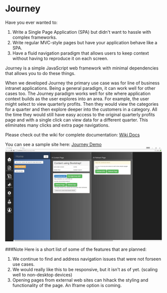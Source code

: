 # Journey
Have you ever wanted to:
   1. Write a Single Page Application (SPA) but didn't want to hassle with complex frameworks.
   2. Write regular MVC-style pages but have your application behave like a SPA.
   3. Have a fluid navigation paradigm that allows users to keep context without having to reproduce it on each screen.

Journey is a simple JavaScript web framework with minimal dependencies that allows you to do these things.

When we developed Journey the primary use case was for line of business intranet applications. Being a general paradigm, it can work well for other cases too. The Journey paradigm works well for site where application context builds as the user explores into an area. For example, the user might select to view quarterly profits. Then they would view the categories for a quarter and then explore deeper into the customers in a category. All the time they would still have easy access to the original quarterly profits page and with a single click can view data for a different quarter. This eliminates many clicks and extra page navigations.

Please check out the wiki for complete documentation: [Wiki Docs](https://github.com/IntelliTect/journey/wiki/Home)

You can see a sample site here: [Journey Demo](http://journeydemo.azurewebsites.net/Journey)
![Journey Screenshot](JourneyScreenShot.jpg "Journey Screenshot")

###Note
Here is a short list of some of the features that are planned: 
   1. We continue to find and address navigation issues that were not forseen use cases.
   2. We would really like this to be responsive, but it isn't as of yet. (scaling well to non-desktop devices)
   3. Opening pages from external web sites can hihack the styling and functionality of the page. An Iframe option is coming.

